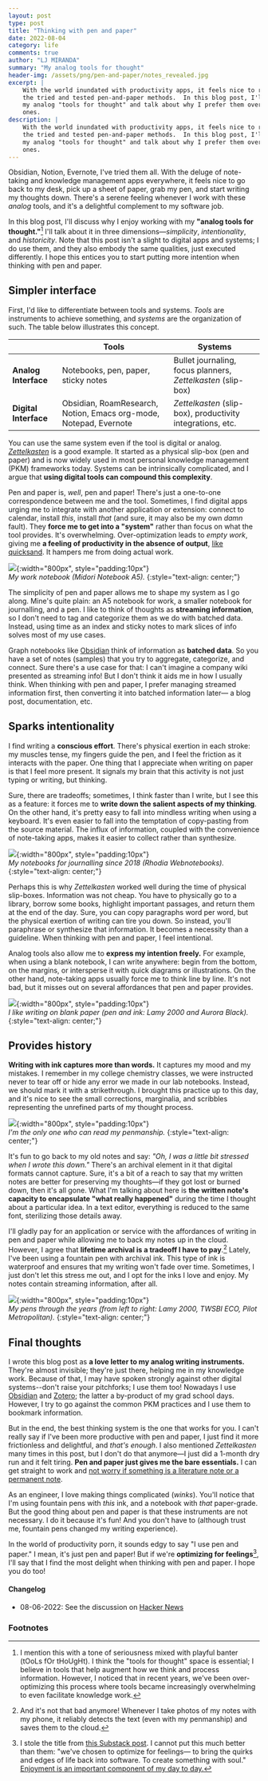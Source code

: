 ```yaml
---
layout: post
type: post
title: "Thinking with pen and paper"
date: 2022-08-04
category: life
comments: true
author: "LJ MIRANDA"
summary: "My analog tools for thought"
header-img: /assets/png/pen-and-paper/notes_revealed.jpg
excerpt: |
    With the world inundated with productivity apps, it feels nice to return to
    the tried and tested pen-and-paper methods.  In this blog post, I'll share
    my analog "tools for thought" and talk about why I prefer them over digital
    ones.
description: |
    With the world inundated with productivity apps, it feels nice to return to
    the tried and tested pen-and-paper methods.  In this blog post, I'll share
    my analog "tools for thought" and talk about why I prefer them over digital
    ones.
---
```


<span class="firstcharacter">O</span>bsidian, Notion, Evernote, I've tried them
all. With the deluge of note-taking and knowledge management apps everywhere, it
feels nice to go back to my desk, pick up a sheet of paper, grab my pen, and
start writing my thoughts down. There's a serene feeling whenever I work with
these *analog* tools, and it's a delightful complement to my software job.

In this blog post, I'll discuss why I enjoy working with my **"analog tools for
thought."**[^1] I'll talk about it in three dimensions&mdash;*simplicity*,
*intentionality*, and *historicity*. Note that this post isn't a slight to
digital apps and systems; I do use them, and they also embody the same
qualities, just executed differently. I hope this entices you to start putting
more intention when thinking with pen and paper.

## Simpler interface

First, I'd like to differentiate between tools and systems. *Tools* are
instruments to achieve something, and *systems* are the organization of such.
The table below illustrates this concept.

|         | Tools                                    | Systems                                                    |
|---------|------------------------------------------|------------------------------------------------------------|
| **Analog Interface**  | Notebooks, pen, paper, sticky notes      | Bullet journaling, focus planners, *Zettelkasten* (slip-box) |
| **Digital Interface** | Obsidian, RoamResearch, Notion, Emacs org-mode, Notepad, Evernote | *Zettelkasten* (slip-box), productivity integrations, etc.   |


You can use the same system even if the tool is digital or analog.
[*Zettelkasten*](https://en.wikipedia.org/wiki/Zettelkasten) is a good example.
It started as a physical slip-box (pen and paper) and is now widely used in most
personal knowledge management (PKM) frameworks today. Systems can be
intrinsically complicated, and I argue that **using digital tools can compound
this complexity**.

Pen and paper is, *well*, pen and paper! There's just a one-to-one
correspondence between me and the tool. Sometimes, I find digital apps urging me
to integrate with another application or extension: connect to calendar, install
*this*, install *that* (and sure, it may also be my own *damn* fault). They
**force me to get into a "system"** rather than focus on what the tool provides.
It's overwhelming. Over-optimization leads to *empty work*, giving me **a
feeling of productivity in the absence of output**, [like
quicksand](https://twitter.com/kevinbaker/status/1433167944243159045?s=20&t=oNGbYy5v2Sr4KdQehebfew).
It hampers me from doing actual work.

<!-- picture of midori -->
![](/assets/png/pen-and-paper/blank_ntbk.jpg){:width="800px", style="padding:10px"}  
*My work notebook (Midori Notebook A5).*
{:style="text-align: center;"}

The simplicity of pen and paper allows me to shape my system as I go along.
Mine's quite plain: an A5 notebook for work, a smaller notebook for
journalling, and a pen. I like to think of thoughts as **streaming
information**, so I don't need to tag and categorize them as we do with batched
data. Instead, using time as an index and sticky notes to mark slices of info
solves most of my use cases.

Graph notebooks like [Obsidian](https://obsidian.md/) think of information as
**batched data**. So you have a set of notes (samples) that you try to
aggregate, categorize, and connect.  Sure there's a use case for that: I can't
imagine a company wiki presented as streaming info!  But I don't think it aids
me in how I usually think. When thinking with pen and paper, I prefer managing
streamed information first, then converting it into batched information
later&mdash; a blog post, documentation, etc.


## Sparks intentionality

I find writing a **conscious effort**. There's physical exertion in each stroke:
my muscles tense, my fingers guide the pen, and I feel the friction as it
interacts with the paper. One thing that I appreciate when writing on paper is
that I feel more present. It signals my brain that this activity is not just
typing or writing, but thinking.

Sure, there are tradeoffs; sometimes, I think faster than I write, but I see
this as a feature: it forces me to **write down the salient aspects of my
thinking**. On the other hand, it's pretty easy to fall into
mindless writing when using a keyboard. It's even easier to fall into the
temptation of copy-pasting from the source material. The influx of information,
coupled with the convenience of note-taking apps, makes it easier to collect
rather than synthesize.

<!-- picture of your webbie notebooks  -->
![](/assets/png/pen-and-paper/webbies.jpg){:width="800px", style="padding:10px"}  
*My notebooks for journalling since 2018 (Rhodia Webnotebooks).*
{:style="text-align: center;"}

Perhaps this is why *Zettelkasten* worked well during the time of physical
slip-boxes. Information was not cheap. You have to physically go to a library,
borrow some books, highlight important passages, and return them at the end of the day.
Sure, you can copy paragraphs word per word, but the physical exertion of
writing can tire you down. So instead, you'll paraphrase or synthesize that
information. It becomes a necessity than a guideline. When thinking with pen and
paper, I feel intentional.

Analog tools also allow me to **express my intention freely.** For example, when
using a blank notebook, I can write anywhere: begin from the bottom, on the
margins, or intersperse it with quick diagrams or illustrations. On the other
hand, note-taking apps usually force me to think line by line. It's not bad, but
it misses out on several affordances that pen and paper provides. 

<!-- picture of midori with blank page -->
![](/assets/png/pen-and-paper/blank.jpg){:width="800px", style="padding:10px"}  
*I like writing on blank paper (pen and ink: Lamy 2000 and Aurora Black).*
{:style="text-align: center;"}

## Provides history

**Writing with ink captures more than words.** It captures my mood and my mistakes.
I remember in my college chemistry classes, we were instructed never to tear off
or hide any error we made in our lab notebooks. Instead, we should mark it with
a strikethrough. I brought this practice up to this day, and it's nice to see
the small corrections, marginalia, and scribbles representing the unrefined
parts of my thought process.

<!-- picture of your actual notes -->
![](/assets/png/pen-and-paper/notes_revealed.jpg){:width="800px", style="padding:10px"}  
*I'm the only one who can read my penmanship.*
{:style="text-align: center;"}

It's fun to go back to my old notes and say: *"Oh, I was a little bit stressed
when I wrote this down."* There's an archival element in it that digital formats
cannot capture. Sure, it's a bit of a reach to say that my written notes are
better for preserving my thoughts&mdash;if they got lost or burned down, then it's
all gone. What I'm talking about here is **the written note's capacity to
encapsulate "what really happened"** during the time I thought about a particular
idea. In a text editor, everything is reduced to the same font, sterilizing
those details away.

I'll gladly pay for an application or service with the affordances of writing in
pen and paper while allowing me to back my notes up in the cloud. However, I
agree that **lifetime archival is a tradeoff I have to pay**.[^2] Lately, I've been
using a fountain pen with archival ink. This type of ink is waterproof and
ensures that my writing won't fade over time. Sometimes, I just don't let this
stress me out, and I opt for the inks I love and enjoy. My notes contain
streaming information, after all.

<!-- picture of your fountain pen collection -->
![](/assets/png/pen-and-paper/pens.jpg){:width="800px", style="padding:10px"}  
*My pens through the years (from left to right: Lamy 2000, TWSBI ECO, Pilot Metropolitan).*
{:style="text-align: center;"}

## Final thoughts

I wrote this blog post as **a love letter to my analog writing instruments.**
They're almost invisible; they're just there, helping me in my knowledge work.
Because of that, I may have spoken strongly against other digital systems--don't
raise your pitchforks; I use them too! Nowadays I use
[Obsidian](https://obsidian.md/) and [Zotero](https://zotero.org/); the latter a
by-product of my grad school days. However, I try to go against the common PKM
practices and I use them to bookmark information.

But in the end, the best thinking system is the one that works for you. I can't
really say if I've been more productive with pen and paper, I just find it more
frictionless and delightful, and *that's enough*. I also mentioned
*Zettelkasten* many times in this post, but I don't do that anymore&mdash;I just
did a 1-month dry run and it felt tiring. **Pen and paper just gives me the bare
essentials.** I can get straight to work and [not worry if something is a
literature note or a permanent
note](https://zettelkasten.de/posts/literature-notes-vs-permanent-notes/).

As an engineer, I love making things complicated (*winks*). You'll notice that
I'm using fountain pens with *this* ink, and a notebook with *that* paper-grade.
But the good thing about pen and paper is that these instruments are not
necessary. I do it because it's fun! And you don't have to (although trust me,
fountain pens changed my writing experience).

In the world of productivity porn, it sounds edgy to say "I use pen and paper."
I mean, it's just pen and paper! But if we're **optimizing for feelings**[^3],
I'll say that I find the most delight when thinking with pen and paper. I hope
you do too!


#### Changelog

* 08-06-2022: See the discussion on [Hacker News](https://news.ycombinator.com/item?id=32341607)



[^1]:

    I mention this with a tone of seriousness mixed with playful banter (tOoLs fOr tHoUgHt). I think
    the "tools for thought" space is essential; I believe in tools that help
    augment how we think and process information. However, I noticed that in recent
    years, we've been over-optimizing this process where tools became increasingly
    overwhelming to even facilitate knowledge work.

[^2]:

    And it's not that bad anymore! Whenever I take photos of my notes with my
    phone, it reliably detects the text (even with my penmanship) and saves them
    to the cloud. 

[^3]:
    
    I stole the title from [this Substack
    post](https://browsercompany.substack.com/p/optimizing-for-feelings). I
    cannot put this much better than them: "we've chosen to optimize for
    feelings&mdash; to bring the quirks and edges of life back into software. To
    create something with soul." [Enjoyment is an important component of my day
    to day.](/life/2021/09/21/build-earn-play/#playing)



### Footnotes